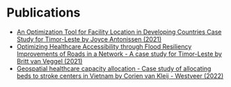 
# Publications
- [An Optimization Tool for Facility Location in Developing Countries Case Study for Timor-Leste by Joyce Antonissen (2021)](https://github.com/Analytics-for-a-Better-World/GPBP_Analytics_Tools/blob/main/Publications/Joyce_Optimisation_Model.pdf)
- [Optimizing Healthcare Accessibility through Flood Resiliency Improvements of Roads in a Network - A case study for Timor-Leste by Britt van Veggel (2021)](https://github.com/Analytics-for-a-Better-World/GPBP_Analytics_Tools/blob/main/Publications/MasterThesis_Britt_van_Veggel.pdf)
- [Geospatial healthcare capacity allocation - Case study of allocating beds to stroke centers in Vietnam by Corien van Kleij - Westveer (2022)](https://github.com/Analytics-for-a-Better-World/GPBP_Analytics_Tools/blob/main/Publications/ThesisCorienWestveer.pdf)
